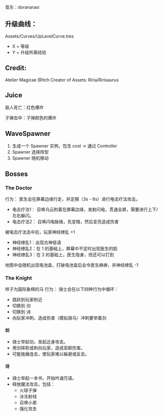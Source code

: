 ﻿音乐：doranarasi

## 升级曲线：
Assets/Curves/UpLevelCurve.tres
- X = 等级
- Y = 升级所需经验

## Credit:
Atelier Magicae @Itch
Creator of Assets: Riria/Ririsaurus

## Juice
敌人死亡：红色爆炸

子弹击中：子弹颜色的爆炸

## WaveSpawner
1. 生成一个 Spawner 实例，包含 cost -> 通过 Controller
2. Spawner 选择阵型
3. Spawner 随机移动


## Bosses
### The Doctor
行为：
医生会在屏幕边缘行走，并定期（3s - 6s）进行电击疗法攻击。
- 电击疗法1：
  召唤乌云附着在屏幕边缘，发射闪电，贯通全屏，需要进行上下/左右躲闪。
- 电击疗法2：
  召唤闪电脉络，先变暗，然后变亮造成伤害

被电击疗法击中后，玩家神经缭乱 +1
- 神经缭乱1：出现古神低语
- 神经缭乱2：在 1 的基础上，屏幕中不定时出现医生的脸
- 神经缭乱3：在 2 的基础上，医生隐身，但还可以打到

地图中会随机出现电池盒，打破电池盒后会令医生麻痹，并神经缭乱 -1

### The Knight
样子为国际象棋的马
行为：
骑士会在以下四种行为中循环：
- 跳跃到玩家附近
- 切换到 剑
- 切换到 诗
- 向玩家冲刺，造成伤害（模拟骑马）冲刺要举着剑
#### 剑
- 骑士举起剑，发起近身攻击。
- 用剑挥砍或刺向玩家，造成高额伤害。
- 可能施展连击，使玩家难以躲避或反击。
#### 诗
- 骑士举起一本书，开始吟诵咒语。
- 释放魔法攻击，包括：
  - 火球子弹
  - 冰冻射线
  - 召唤小弟
  - 强化攻击
